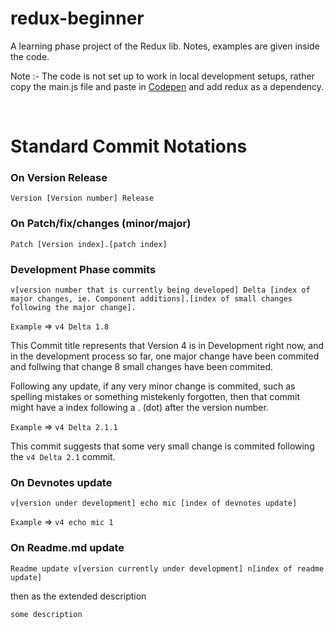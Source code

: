 # redux-beginner
A learning phase project of the Redux lib. Notes, examples are given inside the code.

Note :- The code is not set up to work in local development setups, rather copy the main.js file and paste in <a href="https://codepen.io">Codepen</a> and add redux as a dependency.

<br>

# Standard Commit Notations
### On Version Release

`Version [Version number] Release`

### On Patch/fix/changes (minor/major)


`Patch [Version index].[patch index]`

### Development Phase commits


`v[version number that is currently being developed] Delta [index of major changes, ie. Component additions].[index of small changes following the major change].`

`Example`  => `v4 Delta 1.8`

 This Commit title represents that Version 4 is in Development right now, and in the development process so far, one major change have been commited and follwing that change 8 small changes have been commited.


 Following any update, if any very minor change is commited, such as spelling mistakes or something mistekenly forgotten, then that commit might have a index following a . (dot) after the version number.

`Example` => `v4 Delta 2.1.1`

 This commit suggests that some very small change is commited following the  `v4 Delta 2.1`  commit.

### On Devnotes update

`v[version under development] echo mic [index of devnotes update]`

`Example` => `v4 echo mic 1`


### On Readme.md update

`Readme update v[version currently under development] n[index of readme update] `

then as the extended description 

`some description`
